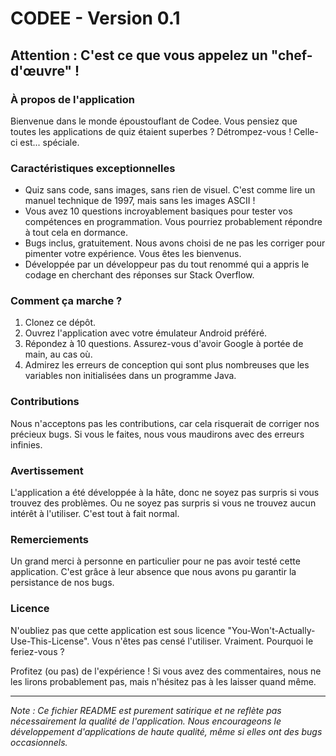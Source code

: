 # CODEE - Version 0.1

## Attention : C'est ce que vous appelez un "chef-d'œuvre" !

### À propos de l'application

Bienvenue dans le monde époustouflant de Codee. Vous pensiez que toutes les applications de quiz étaient superbes ? Détrompez-vous ! Celle-ci est... spéciale.

### Caractéristiques exceptionnelles

- Quiz sans code, sans images, sans rien de visuel. C'est comme lire un manuel technique de 1997, mais sans les images ASCII !
- Vous avez 10 questions incroyablement basiques pour tester vos compétences en programmation. Vous pourriez probablement répondre à tout cela en dormance.
- Bugs inclus, gratuitement. Nous avons choisi de ne pas les corriger pour pimenter votre expérience. Vous êtes les bienvenus.
- Développée par un développeur pas du tout renommé qui a appris le codage en cherchant des réponses sur Stack Overflow.

### Comment ça marche ?

1. Clonez ce dépôt.
2. Ouvrez l'application avec votre émulateur Android préféré.
3. Répondez à 10 questions. Assurez-vous d'avoir Google à portée de main, au cas où.
4. Admirez les erreurs de conception qui sont plus nombreuses que les variables non initialisées dans un programme Java.

### Contributions

Nous n'acceptons pas les contributions, car cela risquerait de corriger nos précieux bugs. Si vous le faites, nous vous maudirons avec des erreurs infinies.

### Avertissement

L'application a été développée à la hâte, donc ne soyez pas surpris si vous trouvez des problèmes. Ou ne soyez pas surpris si vous ne trouvez aucun intérêt à l'utiliser. C'est tout à fait normal.

### Remerciements

Un grand merci à personne en particulier pour ne pas avoir testé cette application. C'est grâce à leur absence que nous avons pu garantir la persistance de nos bugs.

### Licence

N'oubliez pas que cette application est sous licence "You-Won't-Actually-Use-This-License". Vous n'êtes pas censé l'utiliser. Vraiment. Pourquoi le feriez-vous ?

Profitez (ou pas) de l'expérience ! Si vous avez des commentaires, nous ne les lirons probablement pas, mais n'hésitez pas à les laisser quand même.

---

*Note : Ce fichier README est purement satirique et ne reflète pas nécessairement la qualité de l'application. Nous encourageons le développement d'applications de haute qualité, même si elles ont des bugs occasionnels.*
